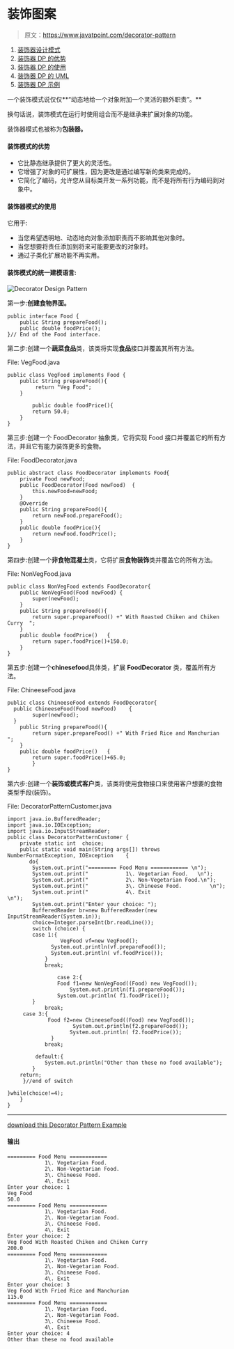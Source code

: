 # 装饰图案

> 原文：<https://www.javatpoint.com/decorator-pattern>

1.  [装饰器设计模式](#)
2.  [装饰器 DP 的优势](#adv)
3.  [装饰器 DP 的使用](#usage)
4.  [装饰器 DP 的 UML](#uml)
5.  [装饰器 DP 示例](#ex)

一个装饰模式说仅仅**“动态地给一个对象附加一个灵活的额外职责”。**

换句话说，装饰模式在运行时使用组合而不是继承来扩展对象的功能。

装饰器模式也被称为**包装器。**

#### 装饰模式的优势

*   它比静态继承提供了更大的灵活性。
*   它增强了对象的可扩展性，因为更改是通过编写新的类来完成的。
*   它简化了编码，允许您从目标类开发一系列功能，而不是将所有行为编码到对象中。

#### 装饰器模式的使用

它用于:

*   当您希望透明地、动态地向对象添加职责而不影响其他对象时。
*   当您想要将责任添加到将来可能要更改的对象时。
*   通过子类化扩展功能不再实用。

#### 装饰模式的统一建模语言:

![Decorator Design Pattern](../img/aeaee58dc401926fb9b5ffdc5f9a2d61.png)

第一步:**创建食物界面。**

```
public interface Food {
	public String prepareFood();
	public double foodPrice();
}// End of the Food interface.

```

第二步:创建一个**蔬菜食品**类，该类将实现**食品**接口并覆盖其所有方法。

File: VegFood.java

```
public class VegFood implements Food {
	public String prepareFood(){
		 return "Veg Food";
	}

        public double foodPrice(){
		return 50.0;
	}
}

```

第三步:创建一个 FoodDecorator 抽象类，它将实现 Food 接口并覆盖它的所有方法，并且它有能力装饰更多的食物。

File: FoodDecorator.java

```
public abstract class FoodDecorator implements Food{
	private Food newFood;
	public FoodDecorator(Food newFood)	{
		this.newFood=newFood;
	}
	@Override
	public String prepareFood(){
		return newFood.prepareFood(); 
	}
	public double foodPrice(){
		return newFood.foodPrice();
	}
}

```

第四步:创建一个**非食物混凝土**类，它将扩展**食物装饰**类并覆盖它的所有方法。

File: NonVegFood.java

```
public class NonVegFood extends FoodDecorator{	
	public NonVegFood(Food newFood) {
		super(newFood);
	}
	public String prepareFood(){
		return super.prepareFood() +" With Roasted Chiken and Chiken Curry  "; 
	}
	public double foodPrice()	{
		return super.foodPrice()+150.0;
	}
}

```

第五步:创建一个**chinesefood**具体类，扩展 **FoodDecorator** 类，覆盖所有方法。

File: ChineeseFood.java

```
public class ChineeseFood extends FoodDecorator{
  public ChineeseFood(Food newFood)    {
		super(newFood);
  }
	public String prepareFood(){
		return super.prepareFood() +" With Fried Rice and Manchurian  "; 
	}
	public double foodPrice()	{
		return super.foodPrice()+65.0;
        }
}

```

第六步:创建一个**装饰或模式客户**类，该类将使用食物接口来使用客户想要的食物类型手段(装饰)。

File: DecoratorPatternCustomer.java

```
import java.io.BufferedReader;
import java.io.IOException;
import java.io.InputStreamReader;
public class DecoratorPatternCustomer {
	private static int  choice;
	public static void main(String args[]) throws NumberFormatException, IOException	{
       do{		
		System.out.print("========= Food Menu ============ \n");
		System.out.print("            1\. Vegetarian Food.   \n");
		System.out.print("            2\. Non-Vegetarian Food.\n");
		System.out.print("            3\. Chineese Food.         \n");
		System.out.print("            4\. Exit                        \n");
		System.out.print("Enter your choice: ");
		BufferedReader br=new BufferedReader(new InputStreamReader(System.in)); 
		choice=Integer.parseInt(br.readLine());
		switch (choice) {
		case 1:{ 
		    	 VegFood vf=new VegFood();
			  System.out.println(vf.prepareFood());
			  System.out.println( vf.foodPrice());
			}
			break;

                case 2:{
		        Food f1=new NonVegFood((Food) new VegFood());
	                System.out.println(f1.prepareFood());
		        System.out.println( f1.foodPrice());
		}
			break;	
     case 3:{
		     Food f2=new ChineeseFood((Food) new VegFood());
                     System.out.println(f2.prepareFood());
                    System.out.println( f2.foodPrice());
              }
			break;	

         default:{  
			System.out.println("Other than these no food available");
		}		
	return;
     }//end of switch

}while(choice!=4);
	}
}

```

* * *

[download this Decorator Pattern Example](designpattern/designpatternexample/decoratorpattern.zip)

#### 输出

```
========= Food Menu ============
            1\. Vegetarian Food.
            2\. Non-Vegetarian Food.
            3\. Chineese Food.
            4\. Exit
Enter your choice: 1
Veg Food
50.0
========= Food Menu ============
            1\. Vegetarian Food.
            2\. Non-Vegetarian Food.
            3\. Chineese Food.
            4\. Exit
Enter your choice: 2
Veg Food With Roasted Chiken and Chiken Curry
200.0
========= Food Menu ============
            1\. Vegetarian Food.
            2\. Non-Vegetarian Food.
            3\. Chineese Food.
            4\. Exit
Enter your choice: 3
Veg Food With Fried Rice and Manchurian
115.0
========= Food Menu ============
            1\. Vegetarian Food.
            2\. Non-Vegetarian Food.
            3\. Chineese Food.
            4\. Exit
Enter your choice: 4
Other than these no food available

```